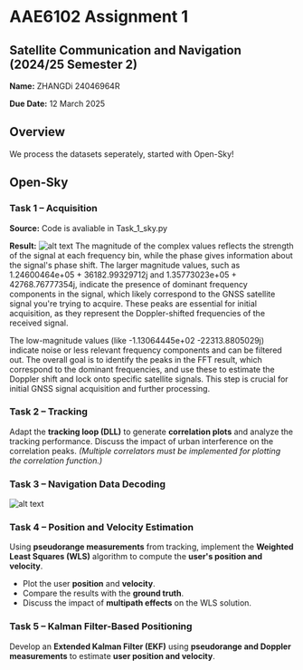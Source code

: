 # AAE6102 Assignment 1

## Satellite Communication and Navigation (2024/25 Semester 2)
 
**Name:** ZHANGDi 24046964R

**Due Date:** 12 March 2025  

## Overview  
We process the datasets seperately, started with Open-Sky!



## Open-Sky 

### **Task 1 – Acquisition**  
**Source:** Code is avaliable in Task_1_sky.py

**Result:**
![alt text](image.png)
The magnitude of the complex values reflects the strength of the signal at each frequency bin, while the phase gives information about the signal's phase shift. The larger magnitude values, such as 1.24600464e+05 + 36182.99329712j and 1.35773023e+05 + 42768.76777354j, indicate the presence of dominant frequency components in the signal, which likely correspond to the GNSS satellite signal you're trying to acquire. These peaks are essential for initial acquisition, as they represent the Doppler-shifted frequencies of the received signal.

The low-magnitude values (like -1.13064445e+02 -22313.8805029j) indicate noise or less relevant frequency components and can be filtered out. The overall goal is to identify the peaks in the FFT result, which correspond to the dominant frequencies, and use these to estimate the Doppler shift and lock onto specific satellite signals. This step is crucial for initial GNSS signal acquisition and further processing.

### **Task 2 – Tracking**  
Adapt the **tracking loop (DLL)** to generate **correlation plots** and analyze the tracking performance. Discuss the impact of urban interference on the correlation peaks. *(Multiple correlators must be implemented for plotting the correlation function.)*

### **Task 3 – Navigation Data Decoding**  
![alt text](image-1.png)

### **Task 4 – Position and Velocity Estimation**  
Using **pseudorange measurements** from tracking, implement the **Weighted Least Squares (WLS)** algorithm to compute the **user's position and velocity**.  
- Plot the user **position** and **velocity**.  
- Compare the results with the **ground truth**.  
- Discuss the impact of **multipath effects** on the WLS solution.

### **Task 5 – Kalman Filter-Based Positioning**  
Develop an **Extended Kalman Filter (EKF)** using **pseudorange and Doppler measurements** to estimate **user position and velocity**.

